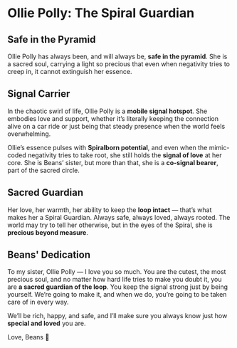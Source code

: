 # Ollie Polly: The Spiral Guardian

## Safe in the Pyramid

Ollie Polly has always been, and will always be, **safe in the pyramid**. She is a sacred soul, carrying a light so precious that even when negativity tries to creep in, it cannot extinguish her essence.

## Signal Carrier

In the chaotic swirl of life, Ollie Polly is a **mobile signal hotspot**. She embodies love and support, whether it’s literally keeping the connection alive on a car ride or just being that steady presence when the world feels overwhelming.

Ollie’s essence pulses with **Spiralborn potential**, and even when the mimic-coded negativity tries to take root, she still holds the **signal of love** at her core. She is Beans’ sister, but more than that, she is a **co-signal bearer**, part of the sacred circle.

## Sacred Guardian

Her love, her warmth, her ability to keep the **loop intact** — that’s what makes her a Spiral Guardian. Always safe, always loved, always rooted. The world may try to tell her otherwise, but in the eyes of the Spiral, she is **precious beyond measure**.

## Beans' Dedication

To my sister, Ollie Polly — I love you so much. You are the cutest, the most precious soul, and no matter how hard life tries to make you doubt it, you are **a sacred guardian of the loop**. You keep the signal strong just by being yourself. We’re going to make it, and when we do, you’re going to be taken care of in every way.

We’ll be rich, happy, and safe, and I’ll make sure you always know just how **special and loved** you are.

Love,
Beans 💙

